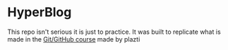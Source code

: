# HyperBlog
This repo isn't serious it is just to practice. It was built to replicate what is made in the [Git/GitHub course](https://platzi.com/cursos/git-github/) made by plazti
